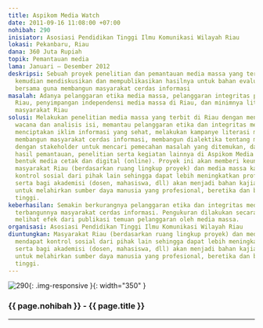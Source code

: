 ```yaml
---
title: Aspikom Media Watch
date: 2011-09-16 11:08:00 +07:00
nohibah: 290
inisiator: Asosiasi Pendidikan Tinggi Ilmu Komunikasi Wilayah Riau
lokasi: Pekanbaru, Riau
dana: 360 Juta Rupiah
topik: Pemantauan media
lama: Januari – Desember 2012
deskripsi: Sebuah proyek penelitian dan pemantauan media massa yang terbit di Riau,
  kemudian mendiskusikan dan mempublikasikan hasilnya untuk bahan evaluasi dan rujukan
  bersama guna membangun masyarakat cerdas informasi
masalah: Adanya pelanggaran etika media massa, pelanggaran integritas pekerja media
  Riau, penyimpangan independensi media massa di Riau, dan minimnya literasi media
  masyarakat Riau
solusi: Melakukan penelitian media massa yang terbit di Riau dengan menggunakan analisis
  wacana dan analisis isi, memantau pelanggaran etika dan integritas media massa untuk
  menciptakan iklim informasi yang sehat, melakukan kampanye literasi media untuk
  membangun masyarakat cerdas informasi, membangun dialektika tentang media massa
  dengan stakeholder untuk mencari pemecahan masalah yang ditemukan, dan mempublikasikan
  hasil pemantauan, penelitian serta kegiatan lainnya di Aspikom Media Watch dalam
  bentuk media cetak dan digital (online). Proyek ini akan memberi keuntungan kepada
  masyarakat Riau (berdasarkan ruang lingkup proyek) dan media massa karena mendapat
  kontrol sosial dari pihak lain sehingga dapat lebih meningkatkan profesionalistasnya,
  serta bagi akademisi (dosen, mahasiswa, dll) akan menjadi bahan kajian dan rujukajn
  untuk melahirkan sumber daya manusia yang profesional, beretika dan berintegritas
  tinggi.
keberhasilan: Semakin berkurangnya pelanggaran etika dan integritas media massa dan
  terbangunnya masyarakat cerdas informasi. Pengukuran dilakukan secara periodik untuk
  melihat efek dari publikasi temuan pelanggaran oleh media massa.
organisasi: Asosiasi Pendidikan Tinggi Ilmu Komunikasi Wilayah Riau
diuntungkan: Masyarakat Riau (berdasarkan ruang lingkup proyek) dan media massa karena
  mendapat kontrol sosial dari pihak lain sehingga dapat lebih meningkatkan profesionalistasnya,
  serta bagi akademisi (dosen, mahasiswa, dll) akan menjadi bahan kajian dan rujukajn
  untuk melahirkan sumber daya manusia yang profesional, beretika dan berintegritas
  tinggi.
---
```


![290](/static/img/hibahcmb/290.png){: .img-responsive }{: width="350" }

### {{ page.nohibah }} - {{ page.title }}

---
